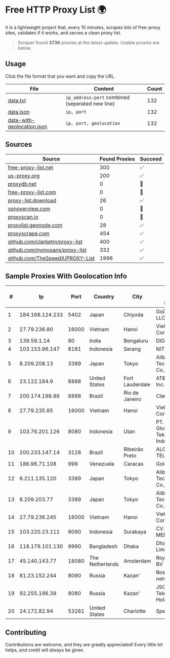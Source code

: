 
# Free HTTP Proxy List 🌍

It is a lightweight project that, every 10 minutes, scrapes lots of free-proxy sites, validates if it works, and serves a clean proxy list.


> Scraper found **3736** proxies at the latest update. Usable proxies are below.

## Usage

Click the file format that you want and copy the URL.


|File|Content|Count|
|----|-------|-----|
|[data.txt](https://raw.githubusercontent.com/themiralay/Proxy-List-World/master/data.txt)|`ip_address:port` combined (seperated new line)|132|
|[data.json](https://raw.githubusercontent.com/themiralay/Proxy-List-World/master/data.json)|`ip, port`|132|
|[data-with-geolocation.json](https://raw.githubusercontent.com/themiralay/Proxy-List-World/master/data-with-geolocation.json)|`ip, port, geolocation`|132|

## Sources

|Source|Found Proxies|Succeed|
|------|-------------|-------|
|[free-proxy-list.net](https://free-proxy-list.net)|300|✅|
|[us-proxy.org](https://www.us-proxy.org)|200|✅|
|[proxydb.net](http://proxydb.net)|0|🚫|
|[free-proxy-list.com](https://free-proxy-list.com/?page=&port=&type%5B%5D=http&type%5B%5D=https&up_time=0&search=Search)|0|🚫|
|[proxy-list.download](https://www.proxy-list.download/HTTP)|26|✅|
|[vpnoverview.com](https://vpnoverview.com/privacy/anonymous-browsing/free-proxy-servers)|0|🚫|
|[proxyscan.io](https://www.proxyscan.io)|0|🚫|
|[proxylist.geonode.com](https://proxylist.geonode.com/api/proxy-list?limit=300&page=1&sort_by=lastChecked&sort_type=desc&protocols=http,https)|28|✅|
|[proxyscrape.com](https://api.proxyscrape.com/v2/?request=displayproxies&protocol=http&timeout=10000&country=all&ssl=all&anonymity=all)|454|✅|
|[github.com/clarketm/proxy-list](https://raw.githubusercontent.com/clarketm/proxy-list/master/proxy-list-raw.txt)|400|✅|
|[github.com/monosans/proxy-list](https://raw.githubusercontent.com/monosans/proxy-list/main/proxies/http.txt)|332|✅|
|[github.com/TheSpeedX/PROXY-List](https://raw.githubusercontent.com/TheSpeedX/PROXY-List/master/http.txt)|1996|✅|


## Sample Proxies With Geolocation Info

|#|Ip|Port|Country|City|Internet Service Provider|
|-|--|----|-------|----|-------------------------|
|1|184.168.124.233|5402|Japan|Chiyoda|GoDaddy.com, LLC|
|2|27.79.236.80|16000|Vietnam|Hanoi|Viettel Corporation|
|3|139.59.1.14|80|India|Bengaluru|DIGITALOCEAN|
|4|103.153.96.147|8181|Indonesia|Serang|NITNET|
|5|8.209.208.13|3389|Japan|Tokyo|Alibaba (US) Technology Co., Ltd.|
|6|23.122.184.9|8888|United States|Fort Lauderdale|AT&T Services, Inc.|
|7|200.174.198.86|8888|Brazil|Rio de Janeiro|Claro S.A|
|8|27.79.235.85|16000|Vietnam|Hanoi|Viettel Corporation|
|9|103.76.201.126|8080|Indonesia|Utan|PT. Arjuna Global Teknologi Indonesia|
|10|200.233.147.14|3128|Brazil|Ribeirão Preto|ALGAR TELECOM S/A|
|11|186.96.71.108|999|Venezuela|Caracas|Gold Data C.A|
|12|8.211.135.120|3389|Japan|Tokyo|Alibaba (US) Technology Co., Ltd.|
|13|8.209.203.77|3389|Japan|Tokyo|Alibaba (US) Technology Co., Ltd.|
|14|27.79.236.245|16000|Vietnam|Hanoi|Viettel Corporation|
|15|103.220.23.111|8090|Indonesia|Surabaya|CV. LINTAS MEDIA|
|16|118.179.101.130|9990|Bangladesh|Dhaka|Dhakacom Limited|
|17|45.140.143.77|18080|The Netherlands|Amsterdam|RoyaleHosting BV|
|18|81.23.152.244|8090|Russia|Kazan'|Rostelecom networks|
|19|92.255.196.39|8080|Russia|Kazan'|JSC "ER-Telecom Holding"|
|20|24.172.82.94|53281|United States|Charlotte|Spectrum|



## Contributing

Contributions are welcome, and they are greatly appreciated! Every
little bit helps, and credit will always be given.


